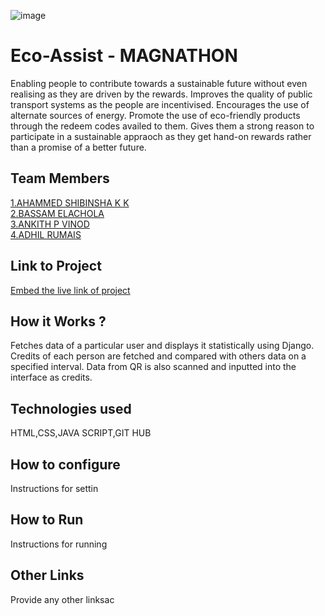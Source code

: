 ![image](./assets/banner.png)


# Eco-Assist - MAGNATHON
Enabling people to contribute towards a sustainable future without even realising as they are driven by the rewards.  Improves the quality of public transport systems as the people are incentivised. Encourages the use of alternate sources of energy. Promote the use of eco-friendly products through the redeem codes availed to them.  Gives them a strong reason to participate in a sustainable appraoch as they get hand-on rewards rather than a promise of a better future.

## Team Members
[1.AHAMMED SHIBINSHA K K](https://github.com/ShibinSha07)   
[2.BASSAM ELACHOLA](https://github.com/BassamEC)   
[3.ANKITH P VINOD](https://github.com/ANKITHPVINOD)   
[4.ADHIL RUMAIS]()   

## Link to Project
[Embed the live link of project](https://ankithpvinod.github.io/Eco-Assist/)

## How it Works ?
Fetches data of a particular user and displays it statistically using Django. Credits of each person are fetched and compared with others data on a specified interval. Data from QR is also scanned and inputted into the interface as credits.

## Technologies used
HTML,CSS,JAVA SCRIPT,GIT HUB

## How to configure
Instructions for settin

## How to Run
Instructions for running

## Other Links
Provide any other linksac

